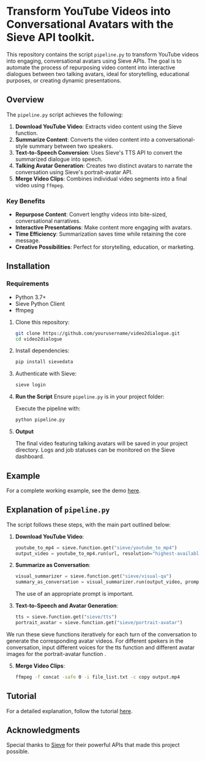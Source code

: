 # Transform YouTube Videos into Conversational Avatars with the Sieve API toolkit.

This repository contains the script `pipeline.py` to transform YouTube videos into engaging, conversational avatars using Sieve APIs. The goal is to automate the process of repurposing video content into interactive dialogues between two talking avatars, ideal for storytelling, educational purposes, or creating dynamic presentations.

## Overview

The `pipeline.py` script achieves the following:

1. **Download YouTube Video**: Extracts video content using the Sieve function.
2. **Summarize Content**: Converts the video content into a conversational-style summary between two speakers.
3. **Text-to-Speech Conversion**: Uses Sieve's TTS API to convert the summarized dialogue into speech.
4. **Talking Avatar Generation**: Creates two distinct avatars to narrate the conversation using Sieve's portrait-avatar API.
5. **Merge Video Clips**: Combines individual video segments into a final video using `ffmpeg`.

### Key Benefits
- **Repurpose Content**: Convert lengthy videos into bite-sized, conversational narratives.
- **Interactive Presentations**: Make content more engaging with avatars.
- **Time Efficiency**: Summarization saves time while retaining the core message.
- **Creative Possibilities**: Perfect for storytelling, education, or marketing.

## Installation

### Requirements

- Python 3.7+
- Sieve Python Client
- ffmpeg

1. Clone this repository:

   ```bash
   git clone https://github.com/yourusername/video2dialogue.git
   cd video2dialogue
   ```

2. Install dependencies:

   ```bash
   pip install sievedata
   ```

3. Authenticate with Sieve:

   ```bash
   sieve login
   ```
4. **Run the Script**
   Ensure `pipeline.py` is in your project folder:

   Execute the pipeline with:

   ```bash
   python pipeline.py
   ```
5. **Output**

   The final video featuring talking avatars will be saved in your project directory. Logs and job statuses can be monitored on the Sieve dashboard.

## Example

For a complete working example, see the demo [here](https://www.sievedata.com/jobs/dbf2354f-d096-4640-bc76-576d0265e9cd).

## Explanation of `pipeline.py`

The script follows these steps, with the main part outlined below:

1. **Download YouTube Video**:
   ```python
   youtube_to_mp4 = sieve.function.get("sieve/youtube_to_mp4")
   output_video = youtube_to_mp4.run(url, resolution="highest-available", include_audio=True)
   ```

2. **Summarize as Conversation**:
   ```python
   visual_summarizer = sieve.function.get("sieve/visual-qa")
   summary_as_conversation = visual_summarizer.run(output_video, prompt="Summarize into a dialogue between 2 people.", fps=1)
   ```
   The use of an appropriate prompt is important.

3. **Text-to-Speech and Avatar Generation**:
   ```python
   tts = sieve.function.get("sieve/tts")
   portrait_avatar = sieve.function.get("sieve/portrait-avatar")
   ```
We run these sieve functions iteratively for each turn of the conversation to generate the corresponding avatar videos. For different spekers in the conversation, input different voices for the tts function and different avatar images for the portrait-avatar function .
   
5. **Merge Video Clips**:
   ```bash
   ffmpeg -f concat -safe 0 -i file_list.txt -c copy output.mp4
   ```
## Tutorial
For a detailed explanation, follow the tutorial [here](https://docs.google.com/document/d/1zXoZHmIz-kIjKEnVMis2V6NU3rJo5AaGe-OUDlDf57k/edit?usp=sharing).

## Acknowledgments

Special thanks to [Sieve](https://www.sievedata.com) for their powerful APIs that made this project possible.



